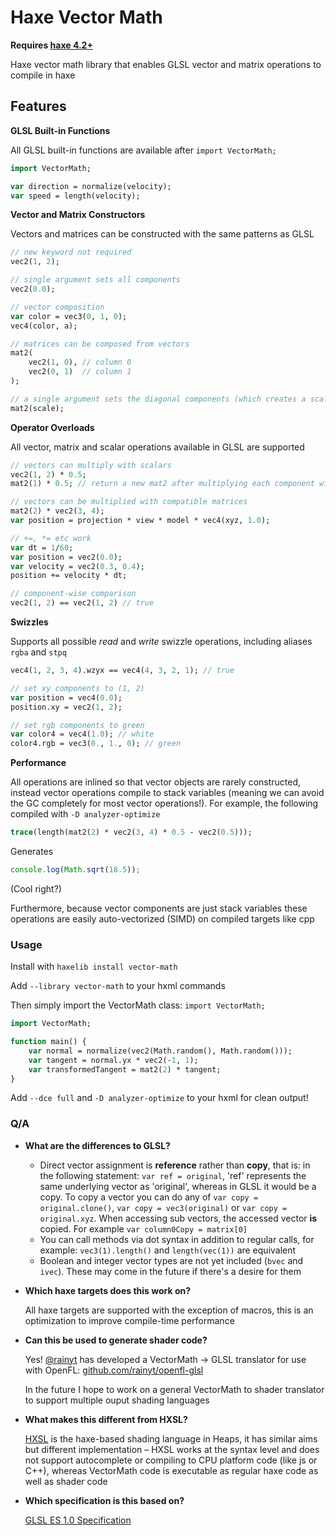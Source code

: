 # Haxe Vector Math

**Requires [haxe 4.2+](https://haxe.org/download/)**

Haxe vector math library that enables GLSL vector and matrix operations to compile in haxe

## Features

**GLSL Built-in Functions**

All GLSL built-in functions are available after `import VectorMath;`
```haxe
import VectorMath;

var direction = normalize(velocity);
var speed = length(velocity);
```

**Vector and Matrix Constructors**

Vectors and matrices can be constructed with the same patterns as GLSL
```haxe
// new keyword not required
vec2(1, 2);

// single argument sets all components
vec2(0.0);

// vector composition
var color = vec3(0, 1, 0);
vec4(color, a);

// matrices can be composed from vectors
mat2(
	vec2(1, 0), // column 0
	vec2(0, 1)  // column 1
);

// a single argument sets the diagonal components (which creates a scale matrix)
mat2(scale);
```

**Operator Overloads**

All vector, matrix and scalar operations available in GLSL are supported
```haxe
// vectors can multiply with scalars
vec2(1, 2) * 0.5;
mat2(1) * 0.5; // return a new mat2 after multiplying each component with the scalar

// vectors can be multiplied with compatible matrices
mat2(2) * vec2(3, 4);
var position = projection * view * model * vec4(xyz, 1.0);

// +=, *= etc work
var dt = 1/60;
var position = vec2(0.0);
var velocity = vec2(0.3, 0.4);
position += velocity * dt;

// component-wise comparison
vec2(1, 2) == vec2(1, 2) // true
```

**Swizzles**

Supports all possible _read_ and _write_ swizzle operations, including aliases `rgba` and `stpq`
```haxe
vec4(1, 2, 3, 4).wzyx == vec4(4, 3, 2, 1); // true

// set xy components to (1, 2)
var position = vec4(0.0);
position.xy = vec2(1, 2);

// set rgb components to green
var color4 = vec4(1.0); // white
color4.rgb = vec3(0., 1., 0); // green
```

**Performance**

All operations are inlined so that vector objects are rarely constructed, instead vector operations compile to stack variables (meaning we can avoid the GC completely for most vector operations!). For example, the following compiled with `-D analyzer-optimize`

```haxe
trace(length(mat2(2) * vec2(3, 4) * 0.5 - vec2(0.5)));
```

Generates

```js
console.log(Math.sqrt(18.5));
```
(Cool right?)

Furthermore, because vector components are just stack variables these operations are easily auto-vectorized (SIMD) on compiled targets like cpp


### Usage
Install with `haxelib install vector-math`

Add `--library vector-math` to your hxml commands

Then simply import the VectorMath class: `import VectorMath;`

```haxe
import VectorMath;

function main() {
	var normal = normalize(vec2(Math.random(), Math.random()));
	var tangent = normal.yx * vec2(-1, 1);
	var transformedTangent = mat2(2) * tangent;
}
```

Add `--dce full` and `-D analyzer-optimize` to your hxml for clean output!

### Q/A
- **What are the differences to GLSL?**

	- Direct vector assignment is **reference** rather than **copy**, that is: in the following statement: `var ref = original`, 'ref' represents the same underlying vector as 'original', whereas in GLSL it would be a copy. To copy a vector you can do any of `var copy = original.clone()`, `var copy = vec3(original)` or `var copy = original.xyz`. When accessing sub vectors, the accessed vector **is** copied. For example `var column0Copy = matrix[0]`
	- You can call methods via dot syntax in addition to regular calls, for example: `vec3(1).length()` and `length(vec(1))` are equivalent
	- Boolean and integer vector types are not yet included (`bvec` and `ivec`). These may come in the future if there's a desire for them

- **Which haxe targets does this work on?**

	All haxe targets are supported with the exception of macros, this is an optimization to improve compile-time performance

- **Can this be used to generate shader code?**

	Yes! [@rainyt](https://github.com/rainyt) has developed a VectorMath -> GLSL translator for use with OpenFL: [github.com/rainyt/openfl-glsl](https://github.com/rainyt/openfl-glsl)
	
	In the future I hope to work on a general VectorMath to shader translator to support multiple ouput shading languages
	
- **What makes this different from HXSL?**

	[HXSL](https://heaps.io/documentation/hxsl.html) is the haxe-based shading language in Heaps, it has similar aims but different implementation – HXSL works at the syntax level and does not support autocomplete or compiling to CPU platform code (like js or C++), whereas VectorMath code is executable as regular haxe code as well as shader code

- **Which specification is this based on?**

	[GLSL ES 1.0 Specification](https://www.khronos.org/files/opengles_shading_language.pdf)
